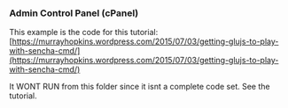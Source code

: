### Admin Control Panel (cPanel)

This example is the code for this tutorial: 
[https://murrayhopkins.wordpress.com/2015/07/03/getting-glujs-to-play-with-sencha-cmd/](https://murrayhopkins.wordpress.com/2015/07/03/getting-glujs-to-play-with-sencha-cmd/)

It WONT RUN from this folder since it isnt a complete code set. 
See the tutorial.

